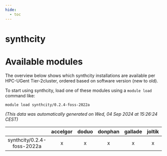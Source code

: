 ```yaml
---
hide:
  - toc
---
```


synthcity
=========

# Available modules


The overview below shows which synthcity installations are available per HPC-UGent Tier-2cluster, ordered based on software version (new to old).

To start using synthcity, load one of these modules using a `module load` command like:

```shell
module load synthcity/0.2.4-foss-2022a
```

*(This data was automatically generated on Wed, 04 Sep 2024 at 15:26:24 CEST)*  

| |accelgor|doduo|donphan|gallade|joltik|shinx|skitty|
| :---: | :---: | :---: | :---: | :---: | :---: | :---: | :---: |
|synthcity/0.2.4-foss-2022a|x|x|x|x|x|-|x|
